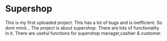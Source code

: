 # Supershop
This is my first uploaded project.
This has a lot of bugs and is inefficient.
So dont mind...
The project is about supershop.
There are lots of functionality in it.
There are useful functions for supershop manager,cashier & customer.

